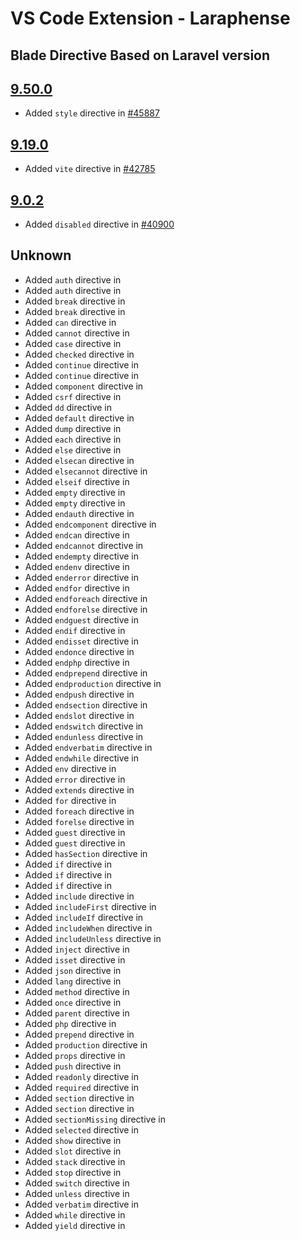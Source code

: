 # VS Code Extension - Laraphense

## Blade Directive Based on Laravel version

## [9.50.0](https://github.com/laravel/framework/releases/tag/v9.50.0)

-   Added `style` directive in [#45887](https://github.com/laravel/framework/pull/45887)

## [9.19.0](https://github.com/laravel/framework/releases/tag/v9.19.0)

-   Added `vite` directive in [#42785](https://github.com/laravel/framework/pull/42785)

## [9.0.2](https://github.com/laravel/framework/releases/tag/v9.0.2)

-   Added `disabled` directive in [#40900](https://github.com/laravel/framework/pull/40900)

## Unknown

-   Added `auth` directive in
-   Added `auth` directive in
-   Added `break` directive in
-   Added `break` directive in
-   Added `can` directive in
-   Added `cannot` directive in
-   Added `case` directive in
-   Added `checked` directive in
-   Added `continue` directive in
-   Added `continue` directive in
-   Added `component` directive in
-   Added `csrf` directive in
-   Added `dd` directive in
-   Added `default` directive in
-   Added `dump` directive in
-   Added `each` directive in
-   Added `else` directive in
-   Added `elsecan` directive in
-   Added `elsecannot` directive in
-   Added `elseif` directive in
-   Added `empty` directive in
-   Added `empty` directive in
-   Added `endauth` directive in
-   Added `endcomponent` directive in
-   Added `endcan` directive in
-   Added `endcannot` directive in
-   Added `endempty` directive in
-   Added `endenv` directive in
-   Added `enderror` directive in
-   Added `endfor` directive in
-   Added `endforeach` directive in
-   Added `endforelse` directive in
-   Added `endguest` directive in
-   Added `endif` directive in
-   Added `endisset` directive in
-   Added `endonce` directive in
-   Added `endphp` directive in
-   Added `endprepend` directive in
-   Added `endproduction` directive in
-   Added `endpush` directive in
-   Added `endsection` directive in
-   Added `endslot` directive in
-   Added `endswitch` directive in
-   Added `endunless` directive in
-   Added `endverbatim` directive in
-   Added `endwhile` directive in
-   Added `env` directive in
-   Added `error` directive in
-   Added `extends` directive in
-   Added `for` directive in
-   Added `foreach` directive in
-   Added `forelse` directive in
-   Added `guest` directive in
-   Added `guest` directive in
-   Added `hasSection` directive in
-   Added `if` directive in
-   Added `if` directive in
-   Added `if` directive in
-   Added `include` directive in
-   Added `includeFirst` directive in
-   Added `includeIf` directive in
-   Added `includeWhen` directive in
-   Added `includeUnless` directive in
-   Added `inject` directive in
-   Added `isset` directive in
-   Added `json` directive in
-   Added `lang` directive in
-   Added `method` directive in
-   Added `once` directive in
-   Added `parent` directive in
-   Added `php` directive in
-   Added `prepend` directive in
-   Added `production` directive in
-   Added `props` directive in
-   Added `push` directive in
-   Added `readonly` directive in
-   Added `required` directive in
-   Added `section` directive in
-   Added `section` directive in
-   Added `sectionMissing` directive in
-   Added `selected` directive in
-   Added `show` directive in
-   Added `slot` directive in
-   Added `stack` directive in
-   Added `stop` directive in
-   Added `switch` directive in
-   Added `unless` directive in
-   Added `verbatim` directive in
-   Added `while` directive in
-   Added `yield` directive in

